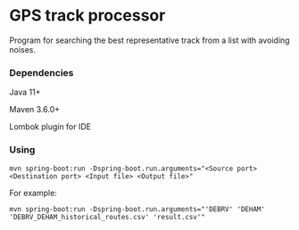# GPS track processor
Program for searching the best representative track from a list with avoiding noises.

### Dependencies
Java 11+

Maven 3.6.0+

Lombok plugin for IDE

### Using

`mvn spring-boot:run -Dspring-boot.run.arguments="<Source port> <Destination port> <Input file> <Output file>"`

For example:

`mvn spring-boot:run -Dspring-boot.run.arguments="'DEBRV' 'DEHAM' 'DEBRV_DEHAM_historical_routes.csv' 'result.csv'"`